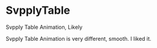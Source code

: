 SvpplyTable
===========

Svpply Table Animation, Likely

Svpply Table Animation is very different, smooth. I liked it.
